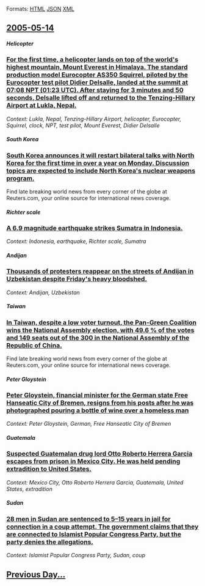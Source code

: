 
Formats: [HTML](2005/05/14/index.html)  [JSON](2005/05/14/index.json)  [XML](2005/05/14/index.xml)  

## [2005-05-14](/news/2005/05/14/index.md)

##### Helicopter
### [ For the first time, a helicopter lands on top of the world's highest mountain, Mount Everest in Himalaya. The standard production model Eurocopter AS350 Squirrel, piloted by the Eurocopter test pilot Didier Delsalle, landed at the summit at 07:08 NPT (01:23 UTC). After staying for 3 minutes and 50 seconds, Delsalle lifted off and returned to the Tenzing-Hillary Airport at Lukla, Nepal. ](/news/2005/05/14/for-the-first-time-a-helicopter-lands-on-top-of-the-world-s-highest-mountain-mount-everest-in-himalaya-the-standard-production-model-eur.md)
_Context: Lukla, Nepal, Tenzing-Hillary Airport, helicopter, Eurocopter, Squirrel, clock, NPT, test pilot, Mount Everest, Didier Delsalle_

##### South Korea
### [ South Korea announces it will restart bilateral talks with North Korea for the first time in over a year on Monday. Discussion topics are expected to include North Korea's nuclear weapons program. ](/news/2005/05/14/south-korea-announces-it-will-restart-bilateral-talks-with-north-korea-for-the-first-time-in-over-a-year-on-monday-discussion-topics-are-e.md)
Find late breaking world news from every corner of the globe at Reuters.com, your online source for international news coverage.

##### Richter scale
### [ A 6.9 magnitude earthquake strikes Sumatra in Indonesia. ](/news/2005/05/14/a-6-9-magnitude-earthquake-strikes-sumatra-in-indonesia.md)
_Context: Indonesia, earthquake, Richter scale, Sumatra_

##### Andijan
### [ Thousands of protesters reappear on the streets of Andijan in Uzbekistan despite Friday's heavy bloodshed. ](/news/2005/05/14/thousands-of-protesters-reappear-on-the-streets-of-andijan-in-uzbekistan-despite-friday-s-heavy-bloodshed.md)
_Context: Andijan, Uzbekistan_

##### Taiwan
### [ In Taiwan, despite a low voter turnout, the Pan-Green Coalition wins the National Assembly election, with 49.6 % of the votes and 149 seats out of the 300 in the National Assembly of the Republic of China. ](/news/2005/05/14/in-taiwan-despite-a-low-voter-turnout-the-pan-green-coalition-wins-the-national-assembly-election-with-49-6-of-the-votes-and-149-seats.md)
Find late breaking world news from every corner of the globe at Reuters.com, your online source for international news coverage.

##### Peter Gloystein
### [ Peter Gloystein, financial minister for the German state Free Hanseatic City of Bremen, resigns from his posts after he was photographed pouring a bottle of wine over a homeless man ](/news/2005/05/14/peter-gloystein-financial-minister-for-the-german-state-free-hanseatic-city-of-bremen-resigns-from-his-posts-after-he-was-photographed-po.md)
_Context: Peter Gloystein, German, Free Hanseatic City of Bremen_

##### Guatemala
### [ Suspected Guatemalan drug lord Otto Roberto Herrera Garcia escapes from prison in Mexico City. He was held pending extradition to United States. ](/news/2005/05/14/suspected-guatemalan-drug-lord-otto-roberto-herrera-garcia-escapes-from-prison-in-mexico-city-he-was-held-pending-extradition-to-united-st.md)
_Context: Mexico City, Otto Roberto Herrera Garcia, Guatemala, United States, extradition_

##### Sudan
### [ 28 men in Sudan are sentenced to 5&ndash;15 years in jail for connection in a coup attempt. The government claims that they are connected to Islamist Popular Congress Party, but the party denies the allegations. ](/news/2005/05/14/28-men-in-sudan-are-sentenced-to-5-ndash-15-years-in-jail-for-connection-in-a-coup-attempt-the-government-claims-that-they-are-connected-t.md)
_Context: Islamist Popular Congress Party, Sudan, coup_

## [Previous Day...](/news/2005/05/13/index.md)

